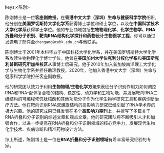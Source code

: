 keys:<陈刚>


陈刚博士是一位**客座副教授**，在**香港中文大学（深圳）生命与健康科学学院**任职。他分别在**美国罗切斯特大学化学系**获得博士学位和硕士学位，以及在**中国科学技术大学化学系**获得学士学位。他的专业领域包括**生物物理化学、化学生物学、RNA折叠和分子识别、靶向RNA结构化学探针和药物设计生物医学工程**。你可以通过发送电子邮件至`chengang@cuhk.edu.cn`与他联系。

陈刚博士于2001年本科毕业于中国科技大学化学系，并在美国罗切斯特大学化学系攻读生物物理化学博士学位。他曾在**美国加州大学伯克利分校化学系**和**美国斯克利普斯研究所加州校区**从事博士后研究。他于2010年加入新加坡南洋理工大学化学与生物化学系并担任助理教授。2020年，他加入香港中文大学（深圳）生命与健康科学学院担任客座副教授。

他的研究团队致力于利用**生物物理/生物化学方法**来表征分子识别作用力如何调控RNA和RNA-配体复合物的结构、稳定性、动力学和生物功能，并发展靶向RNA二级结构的可编程修饰肽核酸和其他功能分子作为化学生物学研究工具和疾病诊断治疗方法。他在靶向识别RNA双螺旋结构的高影响力研究已经引起了RNA学术界的极大兴趣。他的研究成果已经发表在多个**高影响力期刊**上，并撰写了多篇关于RNA折叠和分子识别的综述文章和观点文章。他的研究团队将不断吸引人才和加强合作，以进一步提高在RNA折叠和分子识别领域的核心竞争力，发展现代生物化学技术、疾病诊断和精准药物设计方法。

综上所述，陈刚博士是一位在**RNA折叠和分子识别领域**有着丰富研究经验的专家。